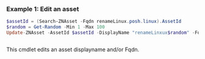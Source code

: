 ### Example 1: Edit an asset
```powershell
$assetId = (Search-ZNAsset -Fqdn renameLinux.posh.linux).AssetId
$random = Get-Random -Min 1 -Max 100
Update-ZNAsset -AssetId $assetId -DisplayName "renameLinxux$random" -Fqdn renameLinux.posh.linux
```

```output

```

This cmdlet edits an asset displayname and/or Fqdn.
